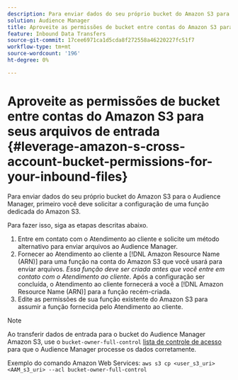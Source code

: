 ```yaml
---
description: Para enviar dados do seu próprio bucket do Amazon S3 para o Audience Manager, primeiro você deve solicitar a configuração de uma função dedicada do Amazon S3.
solution: Audience Manager
title: Aproveite as permissões de bucket entre contas do Amazon S3 para seus arquivos de entrada
feature: Inbound Data Transfers
source-git-commit: 17cee6971ca1d5cda8f272558a46220227fc51f7
workflow-type: tm+mt
source-wordcount: '196'
ht-degree: 0%

---
```



# Aproveite as permissões de bucket entre contas do Amazon S3 para seus arquivos de entrada {#leverage-amazon-s-cross-account-bucket-permissions-for-your-inbound-files}

Para enviar dados do seu próprio bucket do Amazon S3 para o Audience Manager, primeiro você deve solicitar a configuração de uma função dedicada do Amazon S3.

Para fazer isso, siga as etapas descritas abaixo.

1. Entre em contato com o Atendimento ao cliente e solicite um método alternativo para enviar arquivos ao Audience Manager.
2. Fornecer ao Atendimento ao cliente a [!DNL Amazon Resource Name (ARN)] para uma função na conta do Amazon S3 que você usará para enviar arquivos. _Essa função deve ser criada antes que você entre em contato com o Atendimento ao cliente_. Após a configuração ser concluída, o Atendimento ao cliente fornecerá a você a [!DNL Amazon Resource Name (ARN)] para a função recém-criada.
3. Edite as permissões de sua função existente do Amazon S3 para assumir a função fornecida pelo Atendimento ao cliente.

>[!NOTE]
>
>Ao transferir dados de entrada para o bucket do Audience Manager Amazon S3, use o `bucket-owner-full-control` [lista de controle de acesso](https://docs.aws.amazon.com/AmazonS3/latest/userguide/about-object-ownership.html) para que o Audience Manager processe os dados corretamente.
>
>Exemplo do comando Amazon Web Services: `aws s3 cp <user_s3_uri> <AAM_s3_uri> --acl bucket-owner-full-control`

